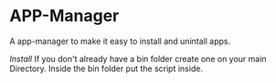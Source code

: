 # APP-Manager
A app-manager to make it easy to install and unintall apps.

*Install*
If you don't already have a bin folder create one on your main Directory.
Inside the bin folder put the script inside.
